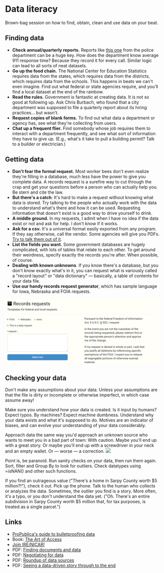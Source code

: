 # Data literacy
Brown-bag session on how to find, obtain, clean and use data on your beat.

## Finding data
<ul>
<li><b>Check annual/quarterly reports.</b> Reports like <a href="http://opd.ci.omaha.ne.us/images/crime-statistics-reports/quarterly/1st_Qtr_14_RPT1.pdf">this one</a> from the police department can be a huge key. How does the department know average 911 response time? Because they record it for every call. Similar logic can lead to all sorts of neat datasets.</li>
<li><b>Go up the food chain.</b> The National Center for Education Statistics requires data from the states, which requires data from the districts, which requires data from the schools. This happens in beats we can't even imagine. Find out what federal or state agencies require, and you'll find a local dataset at the end of the rainbow.</li>
<li><b>Read the rules.</b> Government is fantastic at creating data. It is not so good at following up. Ask Chris Burbach, who found that a city department was supposed to file a quarterly report about its hiring practices... but wasn't.</li>
<li><b>Request copies of blank forms.</b> To find out what data a department or agency has, see what they're collecting from users.</li>
<li><b>Chat up a frequent flier.</b> Find somebody whose job requires them to interact with a department frequently, and see what sort of information they have to give up. (E.g., what's it take to pull a building permit? Talk to a builder or electrician.)</li>
</ul>

## Getting data
<ul>
<li><b>Don't fear the formal request.</b> Most worker bees don't even realize they're filling in a database, much less have the power to give you complete data. A records request is a surefire way to cut through the crap and get your questions before a person who can actually help you. Be stern and cite the law.</li>
<li><b>But there's a catch</b>: It's hard to make a request without knowing what data is stored. Try talking to the people who actually work with the data to understand what's there and how it can be used. Requesting information that doesn't exist is a good way to drive yourself to drink.</li>
<li><b>A middle ground.</b> In my requests, I  admit when I have no idea if the data exist or not and ask for help. I don't know if it works.</li>
<li><b>Ask for a csv.</b> It's a universal format easily exported from any program. If they say otherwise, call the vendor. Some agencies will give you PDFs. <a href="http://blog.dataomaha.com/pdfs-data-nebraskas-public-records-law-and-why-you-should-care-about-file-formatting/">Try to talk them out of it</a>.</li>
<li><b>List the fields you want.</b> Some government databases are hugely complicated, with lots of tables that relate to each other. To get around their weirdness, specify exactly the records you're after. When possible, of course.</li>
<li><b>Dealing with known unknowns</b>. If you know there's a database, but you don't know exactly what's in it, you can request what is variously called a "record layout" or "data dictionary" &mdash; basically, a table of contents for your data file.</li>
<li><b>Use our handy records request generator</b>, which has sample language for Iowa, Nebraska and FOIA requests.</li>
</ul>

<img src="https://github.com/OWH-projects/data-literacy/blob/master/rr.png" style="max-width:100%;" />

## Checking your data
Don't make any assumptions about your data. Unless your assumptions are that the file is dirty or incomplete or otherwise imperfect, in which case assume away!

Make sure you understand how your data is created. Is it input by humans? Expect typos. By machines? Expect machine dumbness. Understand why your data exists and what it's supposed to do. Motives are an indicator of biases, and can evolve your understanding of your data considerably.

Approach data the same way you'd approach an unknown source who wants to meet you in a bad part of town: With caution. Maybe you'll end up with a great story. Or maybe you'll end up with a screwdriver in your neck and an empty wallet. Or &mdash; worse &mdash; a correction.
<img src="http://media.giphy.com/media/4XL512RWMdtZK/giphy.gif" />

Point is, be paranoid. Run sanity checks on your data, then run them again. Sort, filter and Group By to look for outliers. Check datatypes using =isNAN() and other such functions.

If you find an outrageous value ("There's a home in Sarpy County worth $5 million?!"), check it out. Pick up the phone. Talk to the human who collects or analyzes the data. Sometimes, the outlier you find is a story. More often, it's a typo, or you don't understand the data yet. ("Oh. There's an entire subdivision in Sarpy County worth $5 million that, for tax purposes, is treated as a single parcel.")

## Links
<ul>
<li><a href="https://github.com/propublica/guides/blob/master/data-bulletproofing.md">ProPublica's guide to bulletproofing data</a></li>
<li>Book: <a href="https://books.google.com/books?id=oFtNBQAAQBAJ&lpg=PT85&dq=the%20art%20of%20access">The Art of Access</a></li>
<li><a href="http://ire.org">Join IRE/NICAR!</a></li>
<li>PDF: <a href="https://github.com/OWH-projects/data-literacy/blob/master/pdfs/finding-documents-and-data.pdf">Finding documents and data</a></li>
<li>PDF: <a href="https://github.com/OWH-projects/data-literacy/blob/master/pdfs/negotiating-tips.pdf">Negotiating for data</a></li>
<li>PDF: <a href="https://github.com/OWH-projects/data-literacy/blob/master/pdfs/data-resources.pdf">Roundup of data sources</a></li>
<li>PDF: <a href="https://github.com/OWH-projects/data-literacy/blob/master/pdfs/data-driven-story.pdf">Seeing a data-driven story through to the end</a></li>
</ul>
